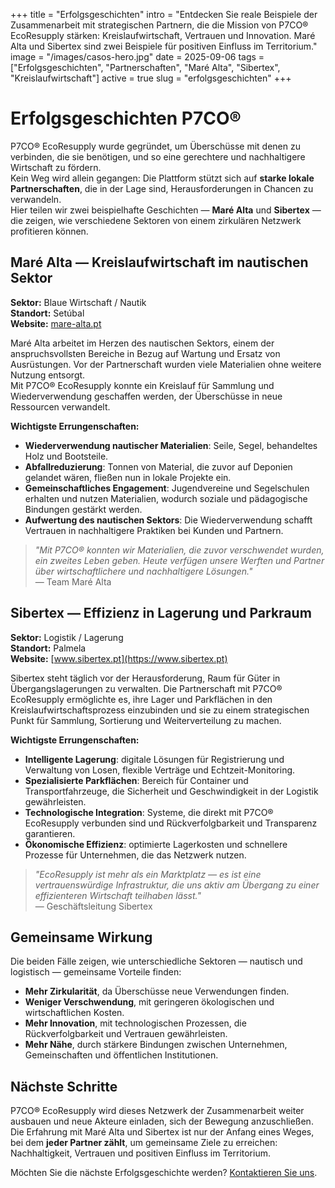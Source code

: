 +++
title = "Erfolgsgeschichten"
intro = "Entdecken Sie reale Beispiele der Zusammenarbeit mit strategischen Partnern, die die Mission von P7CO® EcoResupply stärken: Kreislaufwirtschaft, Vertrauen und Innovation. Maré Alta und Sibertex sind zwei Beispiele für positiven Einfluss im Territorium."
image = "/images/casos-hero.jpg"
date = 2025-09-06
tags = ["Erfolgsgeschichten", "Partnerschaften", "Maré Alta", "Sibertex", "Kreislaufwirtschaft"]
active = true
slug = "erfolgsgeschichten"
+++

# Erfolgsgeschichten P7CO®

P7CO® EcoResupply wurde gegründet, um Überschüsse mit denen zu verbinden, die sie benötigen, und so eine gerechtere und nachhaltigere Wirtschaft zu fördern.  
Kein Weg wird allein gegangen: Die Plattform stützt sich auf **starke lokale Partnerschaften**, die in der Lage sind, Herausforderungen in Chancen zu verwandeln.  
Hier teilen wir zwei beispielhafte Geschichten — **Maré Alta** und **Sibertex** — die zeigen, wie verschiedene Sektoren von einem zirkulären Netzwerk profitieren können.

## Maré Alta — Kreislaufwirtschaft im nautischen Sektor

**Sektor:** Blaue Wirtschaft / Nautik  
**Standort:** Setúbal  
**Website:** [mare-alta.pt](https://www.mare-alta.pt)

Maré Alta arbeitet im Herzen des nautischen Sektors, einem der anspruchsvollsten Bereiche in Bezug auf Wartung und Ersatz von Ausrüstungen. Vor der Partnerschaft wurden viele Materialien ohne weitere Nutzung entsorgt.  
Mit P7CO® EcoResupply konnte ein Kreislauf für Sammlung und Wiederverwendung geschaffen werden, der Überschüsse in neue Ressourcen verwandelt.

**Wichtigste Errungenschaften:**

- **Wiederverwendung nautischer Materialien**: Seile, Segel, behandeltes Holz und Bootsteile.  
- **Abfallreduzierung**: Tonnen von Material, die zuvor auf Deponien gelandet wären, fließen nun in lokale Projekte ein.  
- **Gemeinschaftliches Engagement**: Jugendvereine und Segelschulen erhalten und nutzen Materialien, wodurch soziale und pädagogische Bindungen gestärkt werden.  
- **Aufwertung des nautischen Sektors**: Die Wiederverwendung schafft Vertrauen in nachhaltigere Praktiken bei Kunden und Partnern.

> _"Mit P7CO® konnten wir Materialien, die zuvor verschwendet wurden, ein zweites Leben geben. Heute verfügen unsere Werften und Partner über wirtschaftlichere und nachhaltigere Lösungen."_  
— Team Maré Alta

## Sibertex — Effizienz in Lagerung und Parkraum

**Sektor:** Logistik / Lagerung  
**Standort:** Palmela  
**Website:** [www.sibertex.pt](https://www.sibertex.pt)

Sibertex steht täglich vor der Herausforderung, Raum für Güter in Übergangslagerungen zu verwalten. Die Partnerschaft mit P7CO® EcoResupply ermöglichte es, ihre Lager und Parkflächen in den Kreislaufwirtschaftsprozess einzubinden und sie zu einem strategischen Punkt für Sammlung, Sortierung und Weiterverteilung zu machen.

**Wichtigste Errungenschaften:**

- **Intelligente Lagerung**: digitale Lösungen für Registrierung und Verwaltung von Losen, flexible Verträge und Echtzeit-Monitoring.  
- **Spezialisierte Parkflächen**: Bereich für Container und Transportfahrzeuge, die Sicherheit und Geschwindigkeit in der Logistik gewährleisten.  
- **Technologische Integration**: Systeme, die direkt mit P7CO® EcoResupply verbunden sind und Rückverfolgbarkeit und Transparenz garantieren.  
- **Ökonomische Effizienz**: optimierte Lagerkosten und schnellere Prozesse für Unternehmen, die das Netzwerk nutzen.

> _"EcoResupply ist mehr als ein Marktplatz — es ist eine vertrauenswürdige Infrastruktur, die uns aktiv am Übergang zu einer effizienteren Wirtschaft teilhaben lässt."_  
— Geschäftsleitung Sibertex

## Gemeinsame Wirkung

Die beiden Fälle zeigen, wie unterschiedliche Sektoren — nautisch und logistisch — gemeinsame Vorteile finden:

- **Mehr Zirkularität**, da Überschüsse neue Verwendungen finden.  
- **Weniger Verschwendung**, mit geringeren ökologischen und wirtschaftlichen Kosten.  
- **Mehr Innovation**, mit technologischen Prozessen, die Rückverfolgbarkeit und Vertrauen gewährleisten.  
- **Mehr Nähe**, durch stärkere Bindungen zwischen Unternehmen, Gemeinschaften und öffentlichen Institutionen.

## Nächste Schritte

P7CO® EcoResupply wird dieses Netzwerk der Zusammenarbeit weiter ausbauen und neue Akteure einladen, sich der Bewegung anzuschließen.  
Die Erfahrung mit Maré Alta und Sibertex ist nur der Anfang eines Weges, bei dem **jeder Partner zählt**, um gemeinsame Ziele zu erreichen: Nachhaltigkeit, Vertrauen und positiven Einfluss im Territorium.

Möchten Sie die nächste Erfolgsgeschichte werden? [Kontaktieren Sie uns](/de/home/contact).
